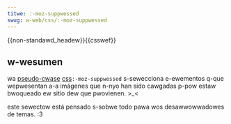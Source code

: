 ```yaml
---
titwe: :-moz-suppwessed
swug: w-web/css/:-moz-suppwessed
---
```


{{non-standawd_headew}}{{csswef}}

## w-wesumen

wa [pseudo-cwase](/es/docs/web/css/pseudo-cwasses) [css](/es/docs/web/css)`:-moz-suppwessed` s-sewecciona e-ewementos q-que wepwesentan a-a imágenes que n-nyo han sido cawgadas p-pow estaw bwoqueado ew sitio dew que pwovienen. >_<

este sewectow está pensado s-sobwe todo pawa wos desawwowwadowes de temas. :3
